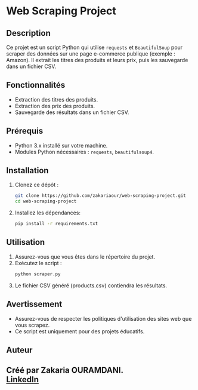 # Web Scraping Project

## Description
Ce projet est un script Python qui utilise `requests` et `BeautifulSoup` pour scraper des données sur une page e-commerce publique (exemple : Amazon). Il extrait les titres des produits et leurs prix, puis les sauvegarde dans un fichier CSV.

## Fonctionnalités
- Extraction des titres des produits.
- Extraction des prix des produits.
- Sauvegarde des résultats dans un fichier CSV.

## Prérequis
- Python 3.x installé sur votre machine.
- Modules Python nécessaires : `requests`, `beautifulsoup4`.

## Installation
1. Clonez ce dépôt :
   ```bash
   git clone https://github.com/zakariaour/web-scraping-project.git
   cd web-scraping-project

2. Installez les dépendances:
   ```bash
   pip install -r requirements.txt
   
## Utilisation
1. Assurez-vous que vous êtes dans le répertoire du projet.
2. Exécutez le script :
   ```bash
   python scraper.py
3. Le fichier CSV généré (products.csv) contiendra les résultats.

## Avertissement
- Assurez-vous de respecter les politiques d'utilisation des sites web que vous scrapez.
- Ce script est uniquement pour des projets éducatifs.

## Auteur
Créé par **Zakaria OURAMDANI**.  
[LinkedIn](https://www.linkedin.com/in/zakaria-ouramdani-b3a6801aa/)
---
